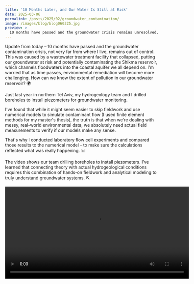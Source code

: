 ```yaml
---
title: '10 Months Later, and Our Water Is Still at Risk'
date: 2025-03-06
permalink: /posts/2025/02/groundwater_contamination/
image: /images/blog/blog060325.jpg
preview: >
  10 months have passed and the groundwater crisis remains unresolved. Floodwaters risk contaminating our aquifer, and time is running out for effective remediation.
---
```


Update from today – 10 months have passed and the groundwater contamination crisis, not very far from where I live, remains out of control.
This was caused by a wastewater treatment facility that collapsed, putting our groundwater at risk and potentially contaminating the Shikma reservoir, which channels floodwaters into the coastal aquifer we all depend on. I'm worried that as time passes, environmental remediation will become more challenging. How can we know the extent of pollution in our groundwater reservoir? 🌍

Just last year in northern Tel Aviv, my hydrogeology team and I drilled boreholes to install piezometers for groundwater monitoring.

I've found that while it might seem easier to skip fieldwork and use numerical models to simulate contaminant flow (I used finite element methods for my master's thesis), the truth is that when we're dealing with messy, real-world environmental data, we absolutely need actual field measurements to verify if our models make any sense.

That's why I conducted laboratory flow cell experiments and compared those results to the numerical model - to make sure the calculations reflected what was really happening. 📊

The video shows our team drilling boreholes to install piezometers. I've learned that connecting theory with actual hydrogeological conditions requires this combination of hands-on fieldwork and analytical modeling to truly understand groundwater systems. ⛏️

<video controls width="600">
  <source src="{{ site.baseurl }}/images/WhatsApp1.mp4" type="video/mp4">
  Your browser does not support the video tag.
</video>

